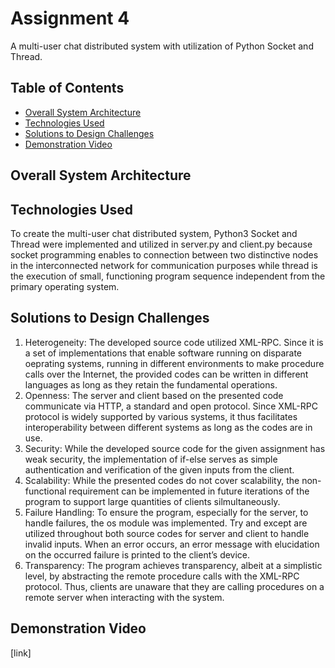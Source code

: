 # Assignment 4
A multi-user chat distributed system with utilization of Python Socket and Thread. 

## Table of Contents
- [Overall System Architecture](#overall-system-architecture)
- [Technologies Used](#technologies-used)
- [Solutions to Design Challenges](#solutions-to-design-challenges)
- [Demonstration Video](#demonstration-video)

## Overall System Architecture 



## Technologies Used
To create the multi-user chat distributed system, Python3 Socket and Thread were implemented and utilized in server.py and client.py because socket programming enables to connection between two distinctive nodes in the interconnected network for communication purposes while thread is the execution of small, functioning program sequence independent from the primary operating system. 


## Solutions to Design Challenges
1. Heterogeneity: The developed source code utilized XML-RPC. Since it is a set of implementations that enable software running on disparate oeprating systems, running in different environments to make procedure calls over the Internet, the provided codes can be written in different languages as long as they retain the fundamental operations. 
2. Openness: The server and client based on the presented code communicate via HTTP, a standard and open protocol. Since XML-RPC protocol is widely supported by various systems, it thus facilitates interoperability between different systems as long as the codes are in use. 
3. Security: While the developed source code for the given assignment has weak security, the implementation of if-else serves as simple authentication and verification of the given inputs from the client.
4. Scalability: While the presented codes do not cover scalability, the non-functional requirement can be implemented in future iterations of the program to support large quantities of clients silmultaneously. 
5. Failure Handling: To ensure the program, especially for the server, to handle failures, the os module was implemented. Try and except are utilized throughout both source codes for server and client to handle invalid inputs. When an error occurs, an error message with elucidation on the occurred failure is printed to the client’s device. 
6. Transparency: The program achieves transparency, albeit at a simplistic level, by abstracting the remote procedure calls with the XML-RPC protocol. Thus, clients are unaware that they are calling procedures on a remote server when interacting with the system. 


## Demonstration Video
[link]
